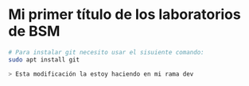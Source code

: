 # Mi primer título de los laboratorios de BSM

```bash
# Para instalar git necesito usar el sisuiente comando:
sudo apt install git

> Esta modificación la estoy haciendo en mi rama dev